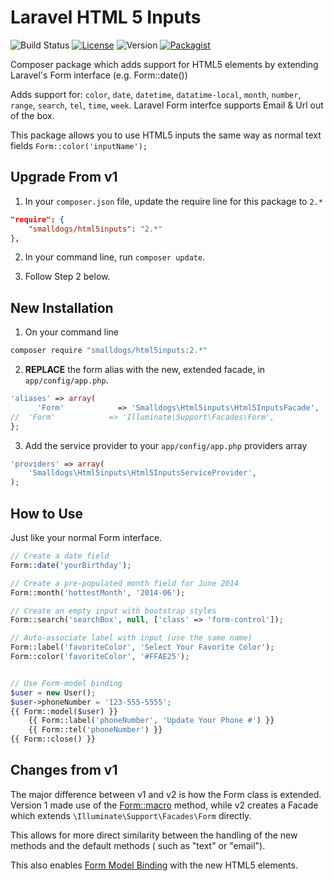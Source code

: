 Laravel HTML 5 Inputs
=====================
![Build Status](https://travis-ci.org/smalldogs/html5inputs.svg)
[![License](http://img.shields.io/:license-bsd2-blue.svg?style=flat)](http://opensource.org/licenses/BSD-2-Clause)
![Version](http://img.shields.io/github/tag/smalldogs/html5inputs.svg?style=flat)
[![Packagist](https://img.shields.io/packagist/dt/smalldogs/html5inputs.svg?style=flat)](https://packagist.org/packages/smalldogs/html5inputs)

Composer package which adds support for HTML5 elements by extending Laravel's Form interface (e.g. Form::date())

Adds support for: `color`, `date`, `datetime`, `datatime-local`, `month`, `number`, `range`, `search`, `tel`, `time`, `week`. Laravel 
Form interfce supports Email & Url out of the box.

This package allows you to use HTML5 inputs the same way as normal text fields <code>Form::color('inputName');</code>

Upgrade From v1
---------------

1. In your `composer.json` file, update the require line for this package to `2.*`

  ```json
"require": {
      "smalldogs/html5inputs": "2.*"
 },
```

2. In your command line, run `composer update`.


3. Follow Step 2 below. 



New Installation
----------------

1. On your command line

  ```bash
composer require "smalldogs/html5inputs:2.*"
```

2. **REPLACE** the form alias with the new, extended facade, in `app/config/app.php`. 
  ```php
'aliases' => array(
        'Form'            => 'Smalldogs\Html5inputs\Html5InputsFacade',
//  'Form'            => 'Illuminate\Support\Facades\Form',
};
```

3. Add the service provider to your `app/config/app.php` providers array
  ```php
  'providers' => array(
      'Smalldogs\Html5inputs\Html5InputsServiceProvider',
  );
```


How to Use
----------

Just like your normal Form interface.

```php
// Create a date field
Form::date('yourBirthday');

// Create a pre-populated month field for June 2014
Form::month('hottestMonth', '2014-06');

// Create an empty input with bootstrap styles
Form::search('searchBox', null, ['class' => 'form-control']);

// Auto-associate label with input (use the same name)
Form::label('favoriteColor', 'Select Your Favorite Color');
Form::color('favoriteColor', '#FFAE25');


// Use Form-model binding
$user = new User();
$user->phoneNumber = '123-555-5555';
{{ Form::model($user) }}
    {{ Form::label('phoneNumber', 'Update Your Phone #') }}
    {{ Form::tel('phoneNumber') }}
{{ Form::close() }}
```

Changes from v1
---------------

The major difference between v1 and v2 is how the Form class is extended. Version 1 made use of the 
[Form::macro](http://laravel.com/docs/4.2/html#custom-macros) method, while v2 creates a Facade which extends `\Illuminate\Support\Facades\Form` directly.

This allows for more direct similarity between the handling of the new methods and the default methods (
such as "text" or "email").

This also enables [Form Model Binding](http://laravel.com/docs/4.2/html#form-model-binding) with the new HTML5
elements.

